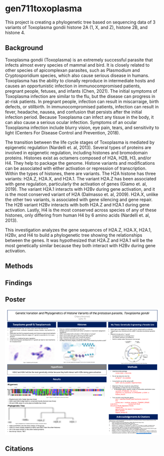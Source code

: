 # gen711toxoplasma
This project is creating a phylogenetic tree based on sequencing data of 3 variants of Toxoplasma gondii histone 2A (1, X, and Z), histone 2B, and histone 4.
## Background
Toxoplasma gondii (Toxoplasma) is an extremely successful parasite that infects almost every species of mammal and bird. It is closely related to other species of apicomplexan parasites, such as Plasmodium and Cryptosporidium species, which also cause serious disease in humans. Toxoplasma has the ability to clonally reproduce in intermediate hosts and causes an opportunistic infection in immunocompromised patients, pregnant people, fetuses, and infants (Chen, 2021). The initial symptoms of Toxoplasma infection are similar to the flu, but the disease can progress in at-risk patients. In pregnant people, infection can result in miscarraige, birth defects, or stillbirth. In immunocompromised patients, infection can result in fever, headache, nausea, and confusion that persists after the initial infection period. Because Toxoplasma can infect any tissue in the body, it can also cause a serious ocular infection. Symptoms of an ocular Toxoplasma infection include blurry vision, eye pain, tears, and sensitivity to light (Centers For Disease Control and Prevention, 2018). 

The transition between the life cycle stages of Toxoplasma is mediated by epigenetic regulation (Nardelli et. al, 2013). Several types of proteins are involved in epigenetic regulation, including histones and bromodomain proteins. Histones exist as octamers composed of H2A, H2B, H3, and/or H4. They help to package the genome. Histone variants and modifications can be associated with either activation or repression of transcription. Within the types of histones, there are variants. The H2A histone has three variants: H2A.Z, H2A.X, and H2A.1. The variant H2A.Z has been associated with gene regulation, particularly the activation of genes (Giamo et. al, 2019). The variant H2A.1 interacts with H2Bv during gene activation, and it is the most conserved variant of H2A (Dalmasso et. al, 2009). H2A.X, unlike the other two variants, is associated with gene silencing and gene repair. The H2B variant H2Bv interacts with both H2A.Z and H2A.1 during gene activation. Lastly, H4 is the most conserved across species of any of these histones, only differing from human H4 by 6 amino acids (Nardelli et. al, 2013).

This investigation analyzes the gene sequences of H2A.Z, H2A.X, H2A.1, H2Bv, and H4 to build a phylogenetic tree showing the relationships between the genes. It was hypothesized that H2A.Z and H2A.1 will be the most genetically similar because they both interact with H2Bv during gene activation.
## Methods
## Findings
## Poster
![alt text](https://github.com/chiaraantonioli/gen711toxoplasma/blob/main/figs/Antonioli_GEN711_Project.png "Poster")
## Citations
